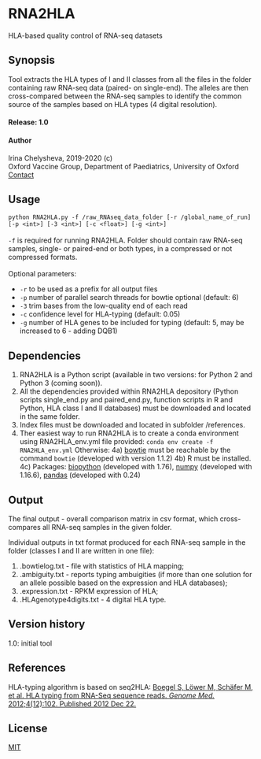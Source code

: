 # RNA2HLA

HLA-based quality control of RNA-seq datasets

## Synopsis

Tool extracts the HLA types of I and II classes from all the files in the folder containing raw RNA-seq data (paired- on single-end).
The alleles are then cross-compared between the RNA-seq samples to identify the common source of the samples based on HLA types (4 digital resolution).


#### Release: 1.0

#### Author 
Irina Chelysheva, 2019-2020 (c)\
Oxford Vaccine Group, Department of Paediatrics, University of Oxford\
[Contact](irina.chelysheva@paediatrics.ox.ac.uk)

## Usage
```python RNA2HLA.py -f /raw_RNAseq_data_folder [-r /global_name_of_run] [-p <int>] [-3 <int>] [-c <float>] [-g <int>]```\
\
```-f``` is required for running RNA2HLA. Folder should contain raw RNA-seq samples, single- or paired-end or both types, in a compressed or not compressed formats.\
\
Optional parameters:
- ```-r``` to be used as a prefix for all output files
- ```-p``` number of parallel search threads for bowtie optional (default: 6)
- ```-3``` trim <int> bases from the low-quality end of each read
- ```-c``` confidence level for HLA-typing (default: 0.05)
- ```-g``` number of HLA genes to be included for typing (default: 5, may be increased to 6 - adding DQB1)


## Dependencies

1) RNA2HLA is a Python script (available in two versions: for Python 2 and Python 3 (coming soon)).
2) All the dependencies provided within RNA2HLA depository (Python scripts single_end.py and paired_end.py, function scripts in R and Python, HLA class I and II databases) must be downloaded and located in the same folder.
3) Index files must be downloaded and located in subfolder /references.
4) Ther easiest way to run RNA2HLA is to create a conda environment using RNA2HLA_env.yml file provided:
```conda env create -f RNA2HLA_env.yml```
Otherwise:
4a) [bowtie](http://bowtie-bio.sourceforge.net/index.shtml) must be reachable by the command ```bowtie``` (developed with version 1.1.2)
4b) R must be installed.
4c) Packages: [biopython](https://github.com/biopython/biopython) (developed with 1.76), [numpy](https://github.com/numpy/numpy) (developed with 1.16.6), [pandas](https://github.com/pandas-dev/pandas) (developed with 0.24)

## Output
The final output - overall comparison matrix in csv format, which cross-compares all RNA-seq samples in the given folder.

Individual outputs in txt format produced for each RNA-seq sample in the folder (classes I and II are written in one file):
1) <sampleID>.bowtielog.txt - file with statistics of HLA mapping; 
2) <sampleID>.ambiguity.txt - reports typing ambuigities (if more than one solution for an allele possible based on the expression and HLA databases);
3) <sampleID>.expression.txt - RPKM expression of HLA;
4) <sampleID>.HLAgenotype4digits.txt - 4 digital HLA type.
  
## Version history
1.0: initial tool

## References
HLA-typing algorithm is based on seq2HLA: [Boegel S, Löwer M, Schäfer M, et al. HLA typing from RNA-Seq sequence reads. *Genome Med.* 2012;4(12):102. Published 2012 Dec 22.](https://genomemedicine.biomedcentral.com/articles/10.1186/gm403)

## License
[MIT](https://choosealicense.com/licenses/mit/)
